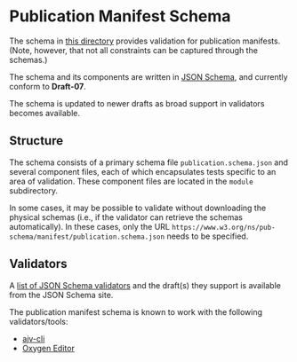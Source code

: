 # Publication Manifest Schema

The schema in [this directory](https://github.com/w3c/pub-manifest/tree/master/schema) provides validation for publication manifests. (Note, however, that not all constraints can be captured through the schemas.)

The schema and its components are written in [JSON Schema](https://json-schema.org/), and currently conform to **Draft-07**.

The schema is updated to newer drafts as broad support in validators becomes available. 

## Structure

The schema consists of a primary schema file `publication.schema.json` and several component files, each of which encapsulates tests specific to an area of validation. These component files are located in the `module` subdirectory.

In some cases, it may be possible to validate without downloading the physical schemas (i.e., if the validator can retrieve the schemas automatically). In these cases, only the URL `https://www.w3.org/ns/pub-schema/manifest/publication.schema.json` needs to be specified.

## Validators

A [list of JSON Schema validators](https://json-schema.org/implementations.html) and the draft(s) they support is available from the JSON Schema site.

The publication manifest schema is known to work with the following validators/tools:

- [ajv-cli](https://github.com/jessedc/ajv-cli)
- [Oxygen Editor](https://www.oxygenxml.com/)
